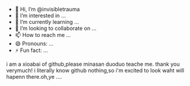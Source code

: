 - 👋 Hi, I’m @invisibletrauma
- 👀 I’m interested in ...
- 🌱 I’m currently learning ...
- 💞️ I’m looking to collaborate on ...
- 📫 How to reach me ...
- 😄 Pronouns: ...
- ⚡ Fun fact: ...

<!---
invisibletrauma/invisibletrauma is a ✨ special ✨ repository because its `README.md` (this file) appears on your GitHub profile.
You can click the Preview link to take a look at your changes.
--->
i am a xioabai of github,please minasan duoduo teache me. thank you verymuch!
i literally know github nothing,so i'm excited to look waht will hapenn there.oh,ye
....

